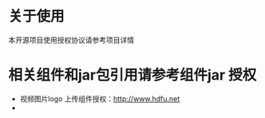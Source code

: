 # 关于使用 #

本开源项目使用授权协议请参考项目详情


# 相关组件和jar包引用请参考组件jar 授权 #

  * 视频图片logo 上传组件授权：http://www.hdfu.net
  * 